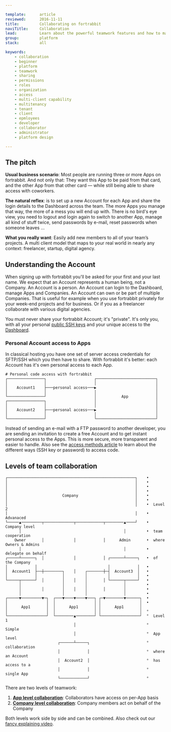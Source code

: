 ```yaml
---

template:      article
reviewed:      2016-11-11
title:         Collaborating on fortrabbit
naviTitle:     Collaboration
lead:          Learn about the powerful teamwork features and how to map your real world business relationships on your favorite hosting platform — fortrabbit.
group:         platform
stack:         all

keywords:
    - collaboration
    - beginner
    - platform
    - teamwork
    - sharing
    - permissions
    - roles
    - organization
    - access
    - multi-client capability
    - multitenancy
    - tenant
    - client
    - epmloyees
    - developer
    - collaborator
    - administrator
    - platform design

---
```



## The pitch

**Usual business scenario**: Most people are running three or more Apps on fortrabbit. And not only that: They want this App to be paid from that card, and the other App from that other card — while still being able to share access with coworkers.

**The natural reflex**: is to set up a new Account for each App and share the login details to the Dashboard across the team. The more Apps you manage that way, the more of a mess you will end up with. There is no bird's eye view, you need to logout and login again to switch to another App, manage all kind of stuff twice, send passwords by e-mail, reset passwords when someone leaves …

**What you really want**: Easily add new members to all of your team’s projects. A multi client model that maps to your real world in nearly any context: freelancer, startup, digital agency.



## Understanding the Account

When signing up with fortrabbit you'll be asked for your first and your last name. We expect that an Account represents a human being, not a Company. An Account is a person. An Account can login to the Dashboard, manage Apps and Companies. An Account can own or be part of multiple Companies. That is useful for example when you use fortrabbit privately for your week-end projects and for business. Or if you as a freelancer collaborate with various digital agencies.

You must never share your fortrabbit Account; it's "private". It's only you, with all your personal [public SSH keys](/ssh-keys) and your unique access to the [Dashboard](/dashboard).

### Personal Account access to Apps

In classical hosting you have one set of server access credentials for SFTP/SSH which you then have to share. With fortrabbit it's better: each Account has it's own personal access to each App.

```
# Personal code access with fortrabbit
┌────────────────┐                     ┌──────────────────────────┐
│                │                     │                          │
│    Account1    ├───personal access───▶                          │
│                │                     │                          │
└────────────────┘                     │           App            │
┌────────────────┐                     │                          │
│                │                     │                          │
│    Account2    ├───personal access───▶                          │
│                │                     │                          │
└────────────────┘                     └──────────────────────────┘
```


Instead of sending an e-mail with a FTP password to another developer, you are sending an invitation to create a free Account and to get instant personal access to the Apps. This is more secure, more transparent and easier to handle. Also see the [access methods article](/access-methods) to learn about the different ways (SSH key or password) to access code.


## Levels of team collaboration

```
┌────────────────────────────────────────────────────────┐    •
│                                                        │    •
│                                                        │    •
│                                                        │    •
│                        Company                         │    •
│                                                        │    •
│                                                        │    •  Level 2
│                                                        │    •  Advanaced
└─────▲─────────┬─────────────┬────────────┬────────▲────┘    •  Company level
      │                                             │         •  team cooperation
    Owner       │             │            │      Admin       •  where Owners & Admins
      │                                             │         •  delegate on behalf
┌─────┴──────┐  │             │            │ ┌──────┴─────┐   •  of the Company
│            │                               │            │   •
│  Account1  ├──┼────────┐    │    ┌───────┼─┤  Account3  │   •
│            │           │         │         │            │   •
└─────┬──────┘  │        │    │    │       │ └──────┬─────┘   •
      │                  │         │                │         •
      │         │        │    │    │       │        │         •
      │                  │         │                │         •
┌─────▼─────────▼─┐  ┌───▼────▼────▼───┐ ┌─▼────────▼──────┐  •
│                 │  │                 │ │                 │  •
│      App1       │  │      App1       │ │      App1       │
│                 │  │                 │ │                 │  °
└─────────────────┘  └────────▲────────┘ └─────────────────┘  °  Level 1
                              │                               °  Simple
                              │                               °  App level
                       ┌──────┴─────┐                         °  collaboration
                       │            │                         °  where an Account
                       │  Account2  │                         °  has access to a
                       │            │                         °  single App
                       └────────────┘                         °
```

There are two levels of teamwork:

1. **[App level collaboration](/app-collaboration)**: Collaborators have access on per-App basis
2. **[Company level collaboration](company-collaboration)**: Company members act on behalf of the Company

Both levels work side by side and can be combined. Also check out our [fancy explaining video](http://help.fortrabbit.dev/teamwork-video).


